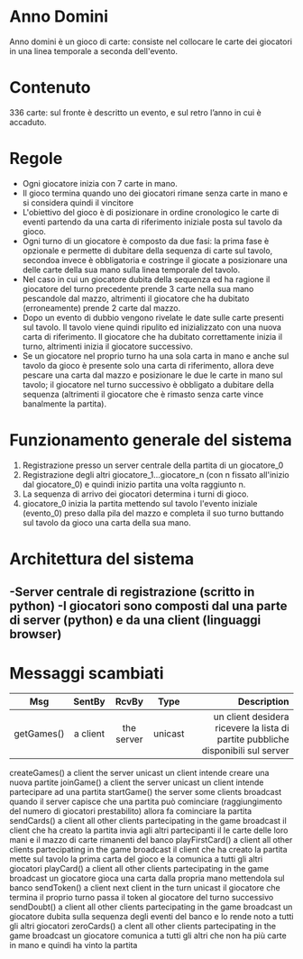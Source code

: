 Anno Domini
===========

Anno domini è un gioco di carte: consiste nel collocare le carte dei giocatori in una linea temporale a seconda dell'evento.

Contenuto
=========
336 carte: sul fronte è descritto un evento, e sul retro l’anno in cui è accaduto.

Regole
======
* Ogni giocatore inizia con 7 carte in mano.
* Il gioco termina quando uno dei giocatori rimane senza carte in mano e si considera quindi il vincitore
* L'obiettivo del gioco è di posizionare in ordine cronologico le carte di eventi partendo da una carta di riferimento iniziale posta sul tavolo da gioco.
* Ogni turno di un giocatore è composto da due fasi: la prima fase è opzionale e permette di dubitare della sequenza di carte sul tavolo, secondoa invece è obbligatoria e costringe il giocate a posizionare una delle carte della sua mano sulla linea temporale del tavolo. 
* Nel caso in cui un giocatore dubita della sequenza ed ha ragione il giocatore del turno precedente prende 3 carte nella sua mano pescandole dal mazzo, altrimenti il giocatore che ha dubitato (erroneamente) prende 2 carte dal mazzo.
* Dopo un evento di dubbio vengono rivelate le date sulle carte presenti sul tavolo. Il tavolo viene quindi ripulito ed inizializzato con una nuova carta di riferimento. Il giocatore che ha dubitato correttamente inizia il turno, altrimenti inizia il giocatore successivo.
* Se un giocatore nel proprio turno ha una sola carta in mano e anche sul tavolo da gioco è presente solo una carta di riferimento, allora deve pescare una carta dal mazzo e posizionare le due le carte in mano sul tavolo; il giocatore nel turno successivo è obbligato a dubitare della sequenza (altrimenti il giocatore che è rimasto senza carte vince banalmente la partita).

Funzionamento generale del sistema
==================================
1) Registrazione presso un server centrale della partita di un giocatore_0
2) Registrazione degli altri giocatore_1...giocatore_n (con n fissato all'inizio dal giocatore_0) e quindi inizio partita una volta raggiunto n.
3) La sequenza di arrivo dei giocatori determina i turni di gioco.
4) giocatore_0 inizia la partita mettendo sul tavolo l'evento iniziale (evento_0) preso dalla pila del mazzo e completa il suo turno buttando sul tavolo da gioco una carta della sua mano.

Architettura del sistema
========================
-Server centrale di registrazione (scritto in python)
-I giocatori sono composti dal una parte di server (python) e da una client (linguaggi browser)
-

Messaggi scambiati
==================
| Msg | SentBy | RcvBy | Type | Description |
|-----|:------:|:-----:|:----:|------------:|
| getGames() | a client | the server | unicast | un client desidera ricevere la lista di partite pubbliche disponibili sul server |
createGames()
a client
the server
unicast
un client intende creare una nuova partite
joinGame()
a client
the server
unicast
un client intende partecipare ad una partita
startGame()
the server
some clients
broadcast
quando il server capisce che una partita può cominciare (raggiungimento del numero di giocatori prestabilito) allora fa cominciare la partita
sendCards()
a client
all other clients partecipating in the game
broadcast
il client che ha creato la partita invia agli altri partecipanti il le carte delle loro mani e il mazzo di carte rimanenti del banco
playFirstCard()
a client
all other clients partecipating in the game
broadcast
il client che ha creato la partita mette sul tavolo la prima carta del gioco e la comunica a tutti gli altri giocatori
playCard()
a client
all other clients partecipating in the game
broadcast
un giocatore gioca una carta dalla propria mano mettendola sul banco
sendToken()
a client
next client in the turn
unicast
il giocatore che termina il proprio turno passa il token al giocatore del turno successivo
sendDoubt()
a client
all other clients partecipating in the game
broadcast
un giocatore dubita sulla sequenza degli eventi del banco e lo rende noto a tutti gli altri giocatori
zeroCards()
a clent
all other clients partecipating in the game
broadcast
un giocatore comunica a tutti gli altri che non ha più carte in mano e quindi ha vinto la partita